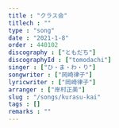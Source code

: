 ```yaml
---
title : "クラス会"
titlech : ""
type : "song"
date : "2021-1-8"
order : 440102
discography : ["ともだち"]
discographyId : ["tomodachi"]
singer : ["ひ・ま・わ・り"]
songwriter : ["岡崎律子"]
lyricwriter : ["岡崎律子"]
arranger : ["岸村正美"]
slug : "/songs/kurasu-kai"
tags : []
remarks : ""
---
```


